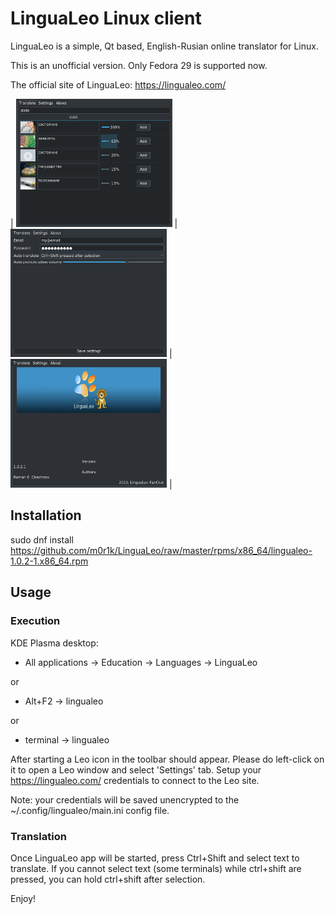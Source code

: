 # LinguaLeo Linux client

LinguaLeo is a simple, Qt based, English-Rusian online translator for Linux.

This is an unofficial version. Only Fedora 29 is supported now.

The official site of LinguaLeo: https://lingualeo.com/

| <img width="250" src="https://github.com/m0r1k/LinguaLeo/blob/master/images/ui_01.png?raw=true"></img> | <img width="250" src="https://github.com/m0r1k/LinguaLeo/blob/master/images/ui_02.png?raw=true"></img> | <img width="250" src="https://github.com/m0r1k/LinguaLeo/blob/master/images/ui_03.png?raw=true"></img> |

## Installation

sudo dnf install https://github.com/m0r1k/LinguaLeo/raw/master/rpms/x86_64/lingualeo-1.0.2-1.x86_64.rpm

## Usage

### Execution

KDE Plasma desktop:

- All applications -> Education -> Languages -> LinguaLeo

or

- Alt+F2 -> lingualeo

or

- terminal -> lingualeo

After starting a Leo icon in the toolbar should appear.
Please do left-click on it to open a Leo window and select 'Settings' tab.
Setup your https://lingualeo.com/ credentials to connect to the Leo site.

Note: your credentials will be saved unencrypted to the ~/.config/lingualeo/main.ini config file.

### Translation

Once LinguaLeo app will be started, press Ctrl+Shift and select text to translate.
If you cannot select text (some terminals) while ctrl+shift are pressed, you can hold ctrl+shift after selection.

Enjoy!


